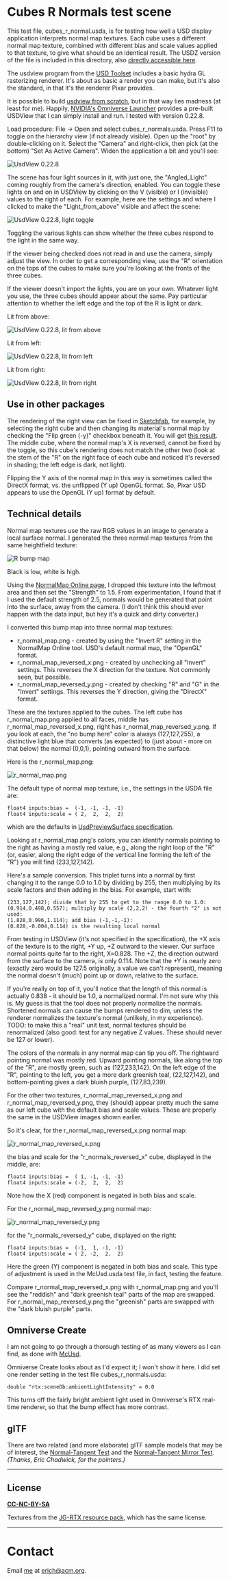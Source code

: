 # Cubes R Normals test scene

This test file, cubes_r_normal.usda, is for testing how well a USD display application interprets normal map textures. Each cube uses a different normal map texture, combined with different bias and scale values applied to that texture, to give what should be an identical result. The USDZ version of the file is included in this directory, also [directly accessible here](https://www.realtimerendering.com/erich/mcusd/cubes_r_normals.usdz).

The usdview program from the [USD Toolset](https://graphics.pixar.com/usd/release/toolset.html) includes a basic hydra GL rasterizing renderer. It's about as basic a render you can make, but it's also the standard, in that it's the renderer Pixar provides.

It is possible to build [usdview from scratch](https://graphics.pixar.com/usd/release/toolset.html), but in that way lies madness (at least for me). Happily, [NVIDIA's Omniverse Launcher](https://www.nvidia.com/en-us/omniverse/) provides a pre-built USDView that I can simply install and run. I tested with version 0.22.8.

Load procedure: File -> Open and select cubes_r_normals.usda. Press F11 to toggle on the hierarchy view (if not already visible). Open up the "root" by double-clicking on it. Select the "Camera" and right-click, then pick (at the bottom) "Set As Active Camera". Widen the application a bit and you'll see:

![UsdView 0.22.8](/unit_tests/cubes_r_normals/images/crn_usdview.png "UsdView 0.22.8")

The scene has four light sources in it, with just one, the "Angled_Light" coming roughly from the camera's direction, enabled. You can toggle these lights on and on in USDView by clicking on the V (visible) or I (invisible) values to the right of each. For example, here are the settings and where I clicked to make the "Light_from_above" visible and affect the scene:

![UsdView 0.22.8, light toggle](/unit_tests/cubes_r_normals/images/crn_light_toggle.png "UsdView 0.22.8, light toggle")

Toggling the various lights can show whether the three cubes respond to the light in the same way.

If the viewer being checked does not read in and use the camera, simply adjust the view. In order to get a corresponding view, use the "R" orientation on the tops of the cubes to make sure you're looking at the fronts of the three cubes.

If the viewer doesn't import the lights, you are on your own. Whatever light you use, the three cubes should appear about the same. Pay particular attention to whether the left edge and the top of the R is light or dark.

Lit from above:

![UsdView 0.22.8, lit from above](/unit_tests/cubes_r_normals/images/crn_usdview_light_from_above.png "UsdView 0.22.8, lit from above")

Lit from left:

![UsdView 0.22.8, lit from left](/unit_tests/cubes_r_normals/images/crn_usdview_light_from_left.png "UsdView 0.22.8, lit from left")

Lit from right:

![UsdView 0.22.8, lit from right](/unit_tests/cubes_r_normals/images/crn_usdview_light_from_right.png "UsdView 0.22.8, lit from right")

## Use in other packages

The rendering of the right view can be fixed in [Sketchfab](https://sketchfab.com/), for example, by selecting the right cube and then changing its material's normal map by checking the "Flip green (-y)" checkbox beneath it. You will get [this result](https://skfb.ly/oxQtt). The middle cube, where the normal map's X is reversed, cannot be fixed by the toggle, so this cube's rendering does not match the other two (look at the stem of the "R" on the right face of each cube and noticed it's reversed in shading; the left edge is dark, not light).

Flipping the Y axis of the normal map in this way is sometimes called the DirectX format, vs. the unflipped (Y up) OpenGL format. So, Pixar USD appears to use the OpenGL (Y up) format by default.

## Technical details

Normal map textures use the raw RGB values in an image to generate a local surface normal. I generated the three normal map textures from the same heightfield texture:

![R bump map](/unit_tests/cubes_r_normals/r_bump_map.png "R bump map")

Black is low, white is high.

Using the [NormalMap Online page](https://cpetry.github.io/NormalMap-Online/), I dropped this texture into the leftmost area and then set the "Strength" to 1.5. From experimentation, I found that if I used the default strength of 2.5, normals would be generated that point into the surface, away from the camera. (I don't think this should ever happen with the data input, but hey it's a quick and dirty converter.)

I converted this bump map into three normal map textures:
* r_normal_map.png - created by using the "Invert R" setting in the NormalMap Online tool. USD's default normal map, the "OpenGL" format.
* r_normal_map_reversed_x.png - created by unchecking all "Invert" settings. This reverses the X direction for the texture. Not commonly seen, but possible.
* r_normal_map_reversed_y.png - created by checking "R" and "G" in the "Invert" settings. This reverses the Y direction, giving the "DirectX" format.

These are the textures applied to the cubes. The left cube has r_normal_map.png applied to all faces, middle has r_normal_map_reversed_x.png, right has r_normal_map_reversed_y.png. If you look at each, the "no bump here" color is always (127,127,255), a distinctive light blue that converts (as expected) to (just about - more on that below) the normal (0,0,1), pointing outward from the surface.

Here is the r_normal_map.png:

![r_normal_map.png](/unit_tests/cubes_r_normals/r_normal_map.png "r_normal_map.png")

The default type of normal map texture, i.e., the settings in the USDA file are:

    float4 inputs:bias =  (-1, -1, -1, -1)
    float4 inputs:scale = ( 2,  2,  2,  2)

which are the defaults in [UsdPreviewSurface specification](https://graphics.pixar.com/usd/release/spec_usdpreviewsurface.html). 

Looking at r_normal_map.png's colors, you can identify normals pointing to the right as having a mostly red value, e.g., along the right loop of the "R" (or, easier, along the right edge of the vertical line forming the left of the "R") you will find (233,127,142).

Here's a sample conversion. This triplet turns into a normal by first changing it to the range 0.0 to 1.0 by dividing by 255, then multiplying by its scale factors and then adding in the bias. For example, start with:

    (233,127,142); divide that by 255 to get to the range 0.0 to 1.0:
    (0.914,0.498,0.557); multiply by scale (2,2,2) - the fourth "2" is not used:
    (1.828,0.996,1.114); add bias (-1,-1,-1):
    (0.828,-0.004,0.114) is the resulting local normal

From testing in USDView (it's not specified in the specification), the +X axis of the texture is to the right, +Y up, +Z outward to the viewer. Our surface normal points quite far to the right, X=0.828. The +Z, the direction outward from the surface to the camera, is only 0.114. Note that the +Y is nearly zero (exactly zero would be 127.5 originally, a value we can't represent), meaning the normal doesn't (much) point up or down, relative to the surface.

If you're really on top of it, you'll notice that the length of this normal is actually 0.838 - it should be 1.0, a normalized normal. I'm not sure why this is. My guess is that the tool does not properly normalize the normals. Shortened normals can cause the bumps rendered to dim, unless the renderer normalizes the texture's normal (unlikely, in my experience). TODO: to make this a "real" unit test, normal textures should be renormalized (also good: test for any negative Z values. These should never be 127 or lower).

 The colors of the normals in any normal map can tip you off. The rightward pointing normal was mostly red. Upward pointing normals, like along the top of the "R", are mostly green, such as (127,233,142). On the left edge of the "R", pointing to the left, you get a more dark greenish teal, (22,127,142), and bottom-pointing gives a dark bluish purple, (127,83,239).

 For the other two textures, r_normal_map_reversed_x.png and r_normal_map_reversed_y.png, they (should) appear pretty much the same as our left cube with the default bias and scale values. These are properly the same in the USDView images shown earlier. 
 
 So it's clear, for the r_normal_map_reversed_x.png normal map:

![r_normal_map_reversed_x.png](/unit_tests/cubes_r_normals/r_normal_map_reversed_x.png "r_normal_map_reversed_x.png")

the bias and scale for the "r_normals_reversed_x" cube, displayed in the middle, are:

    float4 inputs:bias =  ( 1, -1, -1, -1)
    float4 inputs:scale = (-2,  2,  2,  2)

Note how the X (red) component is negated in both bias and scale.

For the r_normal_map_reversed_y.png normal map:

![r_normal_map_reversed_y.png](/unit_tests/cubes_r_normals/r_normal_map_reversed_y.png "r_normal_map_reversed_y.png")

for the "r_normals_reversed_y" cube, displayed on the right:

    float4 inputs:bias =  (-1,  1, -1, -1)
    float4 inputs:scale = ( 2, -2,  2,  2)

Here the green (Y) component is negated in both bias and scale. This type of adjustment is used in the McUsd.usda test file, in fact, testing the feature.

Compare r_normal_map_reversed_x.png with r_normal_map.png and you'll see the "reddish" and "dark greenish teal" parts of the map are swapped. For r_normal_map_reversed_y.png the "greenish" parts are swapped with the "dark bluish purple" parts.

## Omniverse Create

I am not going to go through a thorough testing of as many viewers as I can find, as done with [McUsd](https://github.com/erich666/McUsd).

Omniverse Create looks about as I'd expect it; I won't show it here. I did set one render setting in the test file cubes_r_normals.usda:

    double "rtx:sceneDb:ambientLightIntensity" = 0.0

This turns off the fairly bright ambient light used in Omniverse's RTX real-time renderer, so that the bump effect has more contrast.

## glTF

There are two related (and more elaborate) glTF sample models that may be of interest, the [Normal-Tangent Test](https://github.com/KhronosGroup/glTF-Sample-Models/tree/master/2.0/NormalTangentTest) and the [Normal-Tangent Mirror Test](https://github.com/KhronosGroup/glTF-Sample-Models/tree/master/2.0/NormalTangentMirrorTest). _(Thanks, Eric Chadwick, for the pointers.)_

---
## License

**[CC-NC-BY-SA](LICENSE)**

Textures from the [JG-RTX resource pack](https://github.com/jasonjgardner/jg-rtx), which has the same license.

---
# Contact
Email [me](http://erichaines.com) at [erich@acm.org](mailto:erich@acm.org).